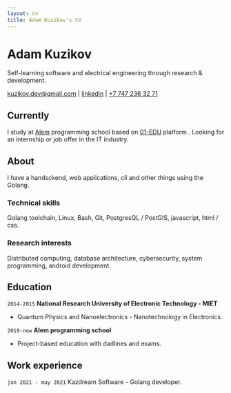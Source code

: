 ```yaml
---
layout: cv
title: Adam Kuzikov's CV
---
```

# Adam Kuzikov
Self-learning software and electrical engineering through research & development.

<div id="webaddress">
<a href="kuzikov.dev@gmail.com">kuzikov.dev@gmail.com</a>
| <a href="https://linkedin.com/in/kuzikov-dev">linkedin</a> | <a href="tel:+77472363271">+7 747 236 32 71</a>
</div>


## Currently

I study at [Alem](https://alem.school) programming school based on [01-EDU](https://01-edu.org) platform . Looking for an internship or job offer in the IT industry.


## About

I have a handsckend, web applications, cli and other things using the Golang.


### Technical skills

Golang toolchain, Linux, Bash, Git, PostgresQL / PostGIS, javascript, html / css.


### Research interests

Distributed computing, database architecture, cybersecurity, system programming, android development.


## Education

`2014-2015`
__National Research University of Electronic Technology - MIET__

- Quantum Physics and Nanoelectronics - Nanotechnology in
 Electronics.

`2019-now`
__Alem programming school__

- Project-based education with dadlines and exams.


## Work experience

`jan 2021 - may 2021`
Kazdream Software - Golang developer.



<!-- ### Footer

Last updated: Dec 2020 -->


